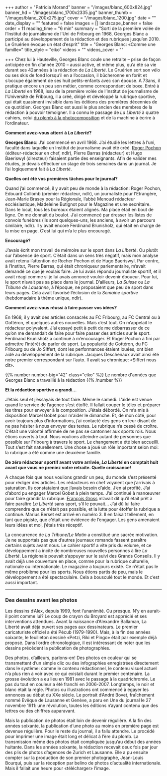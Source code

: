 +++
author = "Patricia Morand"
banner = "/images/blanc_600x824.jpg"
banner_hd = "/images/blanc_1700x2335.jpg"
banner_thumb = "/images/blanc_200x275.jpg"
cover = "/images/blanc_1200.jpg"
date = ""
date_display = ""
featured = false
images = []
landscape_banner = false
order = 11
reading_time = "6 min"
summary = "Sorti de la première volée de l’Institut de journalisme de l’Uni de Fribourg en 1968, Georges Blanc a participé au développement de la rédaction et des rubriques jusqu’en 2010. Le Gruérien évoque un état d’esprit"
title = "Georges Blanc: «Comme  une  famille»"
title_style = "eiko"
videos = ""
videos_cover = ""

+++
Chez lui à Hauteville, Georges Blanc coule une retraite – prise de façon anticipée en fin d’année 2010 – aussi active, et même plus, qu’a été sa vie durant ses 42années à la rédaction de _La Liberté_. Le Gruérien sort son vélo ou ses skis de fond lorsqu’il en a l’occasion, il bûcheronne en forêt et s’occupe également de ses huit petits-enfants avec son épouse. A 73ans, il pratique encore un peu son métier, comme correspondant de boxe. Entré à _La Liberté_ en 1968, issu de la première volée de l’Institut de journalisme de l’Université de Fribourg, il a créé, dirigé et développé la rubrique sportive, qui était quasiment invisible dans les éditions des premières décennies de ce quotidien. Georges Blanc est aussi le plus ancien des membres de la rédaction à pouvoir témoigner. Il a connu le passage de _La Liberté_ à quatre cahiers, celui [du plomb à la photocomposition](https://150ans.lalib.ch/article/un-metier-qui-a-beaucoup-change/) et de la machine à écrire à l’ordinateur.

**Comment avez-vous atterri à _La Liberté_?**

**Georges Blanc**: J’ai commencé en avril 1968. J’ai étudié les lettres à l’uni, faculté dans laquelle un Institut de journalisme avait été créé. [Roger Pochon](https://150ans.lalib.ch/article/la-griffe-des-redacteurs-en-chef-partie-2/) (éditeur-rédacteur en chef, ndlr), Pierre Barras (rédacteur) et Hugo Baeriswyl (directeur) faisaient partie des enseignants. Afin de valider mes études, je devais effectuer un stage de trois semaines dans un journal. Je l’ai logiquement fait à _La Liberté_.

**Quelles ont été vos premières tâches pour le journal?**

Quand j’ai commencé, il y avait peu de monde à la rédaction: Roger Pochon, Edouard Collomb (premier rédacteur, ndlr), un journaliste pour l’Etrangère, Jean-Marie Brasey pour la Régionale, l’abbé Menoud rédacteur ecclésiastique, Madeleine Butignot pour le Magazine et une secrétaire. Dans le local, tous les bureaux étaient alignés. Ma place était en bout de ligne. On me donnait du boulot. J’ai commencé par dresser les listes de convois funèbres (ils sont quelques-uns, les anciens, à avoir un parcours similaire, ndlr). Il y avait encore Ferdinand Brunisholz, qui était en charge de la mise en page. C’est lui qui m’a le plus encouragé.

**Encouragé?**

J’avais écrit mon travail de mémoire sur le sport dans _La Liberté_. Ou plutôt sur l’absence de sport. C’était dans un sens très négatif, mais mon analyse avait retenu l’attention de Rocher Pochon et de Hugo Baeriswyl. Par contre, à l’Institut, Pierre Barras, qui était chroniqueur parlementaire, m’avait demandé ce que je voulais faire. Je lui avais répondu journaliste sportif, et il avait réagi comme si je lui avais annoncé vouloir devenir éboueur. Pour lui, le sport n’avait pas sa place dans le journal. D’ailleurs, _La Suisse_ ou _La Tribune de Lausanne_, à l’époque, ne proposaient que peu de sport dans leurs pages. Cela avait favorisé l’éclosion de la _Semaine sportive_ (hebdomadaire à thème unique, ndlr).

**Comment avez-vous réussi à faire passer vos idées?**

En 1968, il y avait des articles consacrés au FC Fribourg, au FC Central ou à Gottéron, et quelques autres nouvelles. Mais c’est tout. On m’appelait le rédacteur polyvalent. J’ai essayé petit à petit de me débarrasser de ce qu’on me demandait de faire pour faire passer des articles sur le sport. Ferdinand Brunisholz a continué à m’encourager. Et Roger Pochon a fini par admettre l’intérêt de parler de sport. La popularité de Gottéron, du FC Fribourg ou de Jo Siffert, dont les performances étaient louées, ont bien aidé au développement de la rubrique. Jacques Deschenaux avait ainsi été notre premier correspondant sur l’auto. Il avait sa chronique: «Siffert nous dit».

{{% number number-big="42" class="eiko" %}} Le nombre d'années que Georges Blanc a travaillé à la rédaction {{% /number %}}

**Et la rédaction sportive a grandi…**

J’étais seul et j’essayais de tout faire. Même le samedi. L’aide est venue quand le service de l’agence s’est étoffé. Il fallait couper le télex et préparer les titres pour envoyer à la composition. J’étais débordé. On m’a mis à disposition Marcel Gobet pour m’aider le dimanche. Et, de mon côté, pour avoir toujours plus d’informations, j’ai contacté des gens en leur disant de ne pas hésiter à nous envoyer des textes. Le rubrique n’a cessé de croître. C’était une volonté affirmée de ne pas se cantonner aux sports rois. Nous étions ouverts à tout. Nous voulions atteindre autant de personnes que possible sur Fribourg à travers le sport. Le changement a été bien accueilli. Tout s’est fait naturellement. Une chose a joué un rôle important selon moi: la rubrique a été comme une deuxième famille.

**De zéro rédacteur sportif avant votre arrivée, _La Liberté_ en comptait huit avant que vous ne preniez votre retraite. Quelle croissance!**

A chaque fois que nous voulions grandir un peu, du monde s’est présenté pour rédiger des articles. Les rédacteurs en chef voyaient que j’arrivais à saturation. Ils constataient que j’avais besoin d’aide. J’en ai profité. J’ai d’abord pu engager Marcel Gobet à plein temps. J’ai continué à manœuvrer pour faire grandir la rubrique. [François Gross](https://150ans.lalib.ch/article/la-griffe-des-redacteurs-en-chef-partie-2/) m’avait dit qu’il était prêt à faire paraître _La Liberté_ sans sport, s’il le pouvait… J’ai dû lui faire comprendre que ce n’était pas possible, et la lutte pour étoffer la rubrique a continué. Marius Berset est arrivé en numéro 3. Il en faisait tellement, en tant que pigiste, que c’était une évidence de l’engager. Les gens amenaient leurs idées et moi, j’étais très réceptif.

La concurrence de _La Tribune/Le Matin_ a constitué une sacrée motivation. Je ne supportais pas que d’autres journaux romands fassent paraître certains sujets avant nous. Le cahier sportif a vite pris du volume, et ce développement a incité de nombreuses nouvelles personnes à lire _La Liberté_. La régionale pouvait s’appuyer sur le suivi des Grands Conseils. Il y avait déjà une couverture en place, comme pour la rubrique culturelle, nationale ou internationale. Le magazine a toujours existé. Ce n’était pas le même problème pour les sports. Nous étions partis de peu, mais le développement a été spectaculaire. Cela a bousculé tout le monde. Et c’est aussi important.

***

### Des dessins avant les photos

Les dessins d’Alex, depuis 1999, font l’unanimité. Ou presque. N’y en aurait-il point comme lui? Le coup de crayon du Broyard est apprécié et ses interventions attendues. Avant la naissance d’Alexandre Ballaman, La Liberté avait déjà ouvert ses pages aux dessinateurs. Le premier caricaturiste officiel a été Pécub (1979-1990). Mais, à la fin des années soixante, le feuilleton dessiné «Petzi, Riki et Pingo» était par exemple déjà proposé. Dans l’ordre chronologique, il est intéressant de noter que les dessins précèdent la publication de photographies.

Des photos, d’ailleurs, parlons-en! Des photos en couleur qui se transmettent d’un simple clic ou des infographies enregistrées directement dans le système: comme le contenu rédactionnel, le contenu visuel actuel n’a plus rien à voir avec ce qui existait durant le premier centenaire. La grosse évolution a eu lieu en 1981 avec le passage à la quadrichromie. Le pas du tout en couleur a été franchi en 2006-2007. Longtemps, le noir et blanc était la règle. Photos ou illustrations ont commencé à égayer les annonces au début du XXe siècle. Le portrait d’André Bovet, fraîchement nommé Evêque de Lausanne et Genève, a paru en Une du journal le 27 novembre 1911: une révolution, toutes les éditions n’ayant contenu que des lettres ou des chiffres auparavant.

Mais la publication de photos était loin de devenir régulière. A la fin des années soixante, la publication d’une photo au moins en première page est devenue régulière. Pour le reste du journal, il a fallu attendre. Le procédé pour imprimer une image était long et délicat à l’ère du plomb. La transmission même des photos était compliquée jusqu’au début des années huitante. Dans les années soixante, la rédaction recevait deux fois par jour des plis de photos d’agences de Zurich et Lausanne. Elle a pu ensuite compter sur la production de son premier photographe, Jean-Louis Bourqui, puis sur la réception par belino de photos d’actualité internationale. Mais il fallait une heure pour «télécharger» l’image.